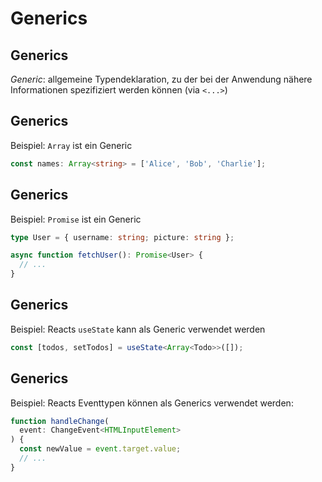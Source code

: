 # Generics

## Generics

_Generic_: allgemeine Typendeklaration, zu der bei der Anwendung nähere Informationen spezifiziert werden können (via `<...>`)

## Generics

Beispiel: `Array` ist ein Generic

```ts
const names: Array<string> = ['Alice', 'Bob', 'Charlie'];
```

## Generics

Beispiel: `Promise` ist ein Generic

```ts
type User = { username: string; picture: string };

async function fetchUser(): Promise<User> {
  // ...
}
```

## Generics

Beispiel: Reacts `useState` kann als Generic verwendet werden

```ts
const [todos, setTodos] = useState<Array<Todo>>([]);
```

## Generics

Beispiel: Reacts Eventtypen können als Generics verwendet werden:

```ts
function handleChange(
  event: ChangeEvent<HTMLInputElement>
) {
  const newValue = event.target.value;
  // ...
}
```
